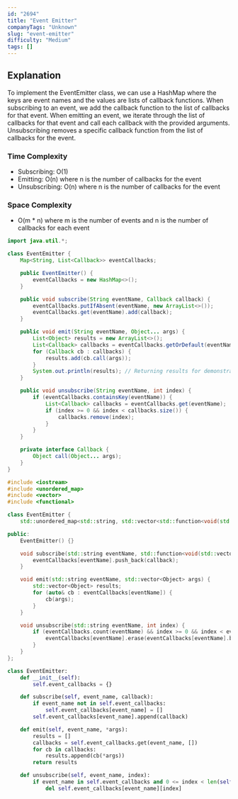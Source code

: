 ```yaml
---
id: "2694"
title: "Event Emitter"
companyTags: "Unknown"
slug: "event-emitter"
difficulty: "Medium"
tags: []
---
```


## Explanation
To implement the EventEmitter class, we can use a HashMap where the keys are event names and the values are lists of callback functions. When subscribing to an event, we add the callback function to the list of callbacks for that event. When emitting an event, we iterate through the list of callbacks for that event and call each callback with the provided arguments. Unsubscribing removes a specific callback function from the list of callbacks for the event.

### Time Complexity
- Subscribing: O(1)
- Emitting: O(n) where n is the number of callbacks for the event
- Unsubscribing: O(n) where n is the number of callbacks for the event

### Space Complexity
- O(m * n) where m is the number of events and n is the number of callbacks for each event
```java
import java.util.*;

class EventEmitter {
    Map<String, List<Callback>> eventCallbacks;

    public EventEmitter() {
        eventCallbacks = new HashMap<>();
    }

    public void subscribe(String eventName, Callback callback) {
        eventCallbacks.putIfAbsent(eventName, new ArrayList<>());
        eventCallbacks.get(eventName).add(callback);
    }

    public void emit(String eventName, Object... args) {
        List<Object> results = new ArrayList<>();
        List<Callback> callbacks = eventCallbacks.getOrDefault(eventName, new ArrayList<>());
        for (Callback cb : callbacks) {
            results.add(cb.call(args));
        }
        System.out.println(results); // Returning results for demonstration
    }

    public void unsubscribe(String eventName, int index) {
        if (eventCallbacks.containsKey(eventName)) {
            List<Callback> callbacks = eventCallbacks.get(eventName);
            if (index >= 0 && index < callbacks.size()) {
                callbacks.remove(index);
            }
        }
    }

    private interface Callback {
        Object call(Object... args);
    }
}
```

```cpp
#include <iostream>
#include <unordered_map>
#include <vector>
#include <functional>

class EventEmitter {
    std::unordered_map<std::string, std::vector<std::function<void(std::vector<Object>)>>> eventCallbacks;

public:
    EventEmitter() {}

    void subscribe(std::string eventName, std::function<void(std::vector<Object>)> callback) {
        eventCallbacks[eventName].push_back(callback);
    }

    void emit(std::string eventName, std::vector<Object> args) {
        std::vector<Object> results;
        for (auto& cb : eventCallbacks[eventName]) {
            cb(args);
        }
    }

    void unsubscribe(std::string eventName, int index) {
        if (eventCallbacks.count(eventName) && index >= 0 && index < eventCallbacks[eventName].size()) {
            eventCallbacks[eventName].erase(eventCallbacks[eventName].begin() + index);
        }
    }
};
```

```python
class EventEmitter:
    def __init__(self):
        self.event_callbacks = {}

    def subscribe(self, event_name, callback):
        if event_name not in self.event_callbacks:
            self.event_callbacks[event_name] = []
        self.event_callbacks[event_name].append(callback)

    def emit(self, event_name, *args):
        results = []
        callbacks = self.event_callbacks.get(event_name, [])
        for cb in callbacks:
            results.append(cb(*args))
        return results

    def unsubscribe(self, event_name, index):
        if event_name in self.event_callbacks and 0 <= index < len(self.event_callbacks[event_name]):
            del self.event_callbacks[event_name][index]
```